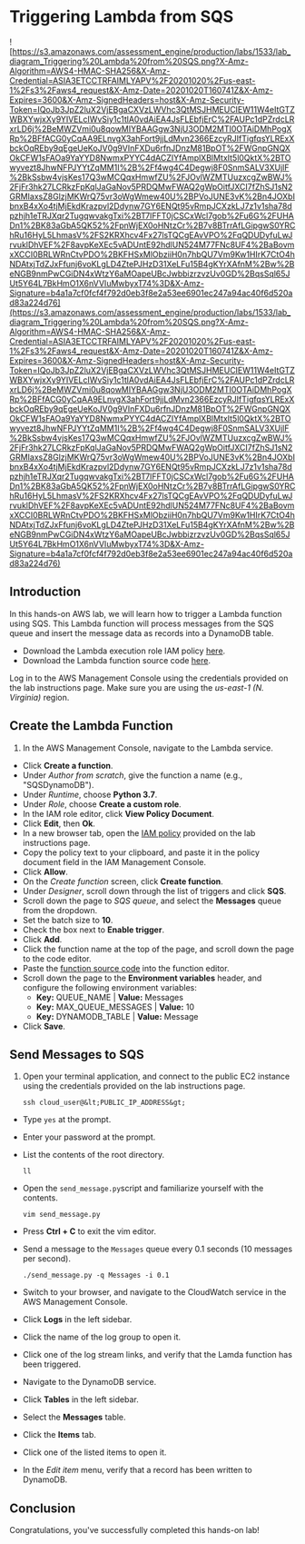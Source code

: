 # Triggering Lambda from SQS

![https://s3.amazonaws.com/assessment_engine/production/labs/1533/lab_diagram_Triggering%20Lambda%20from%20SQS.png?X-Amz-Algorithm=AWS4-HMAC-SHA256&X-Amz-Credential=ASIA3ETCCTRFAIMLYAPV%2F20201020%2Fus-east-1%2Fs3%2Faws4_request&X-Amz-Date=20201020T160741Z&X-Amz-Expires=3600&X-Amz-SignedHeaders=host&X-Amz-Security-Token=IQoJb3JpZ2luX2VjEBgaCXVzLWVhc3QtMSJHMEUCIEW11W4eItGTZWBXYwjxXy9YIVELcIWvSiy1c1tlA0vdAiEA4JsFLEbfjErC%2FAUPc1dPZrdcLRxrLD6j%2BeMWZVmi0u8qowMIYBAAGgw3NjU3ODM2MTI0OTAiDMhPogXRp%2BFfACG0yCqAA9ELnvgX3ahFort9jjLdMvn2366EzcyRJIfTigfqsYLRExXbckOqREby9qEgeUeKoJV0g9VInFXDu6rfnJDnzM81BpOT%2FWGnpGNQXOkCFW1sFAOa9YaYYD8NwmxPYYC4dACZIYfAmplXBlMtxIt5l0QktX%2BTOwyvezt8JhwNFPJYYtZqMM1I%2B%2Ff4wg4C4Degwj8F0SnmSALV3XUjlF%2BkSsbw4vjsKes17Q3wMCQqxHmwfZU%2FJOvlWZMTUuzxcgZwBWJ%2FjFr3hk27LCRkzFpKqlJaGaNov5PRDQMwFWAQ2gWpOitfJXCI7fZhSJ1sN2GRMIaxsZ8GlzjMKWrQ75vr3oWgWmew40U%2BPVoJUNE3vK%2Bn4JOXbIbnxB4xXo4tjMjEkdKrazpvl2Ddynw7GY6ENQt95vRmpJCXzkLJ7z1v1sha78dpzhjh1eTRJXqr2TugqwvakgTxi%2BT7IFFT0jCSCxWcl7gob%2Fu6G%2FUHADn1%2BK83aGbA5QK52%2FpnWjEX0oHNtzCr%2B7v8BTrrAfLGipgwS0YRChRu16HyL5LhmasV%2FS2KRXhcv4Fx27lsTQCgEAvVPO%2FqQDUDyfuLwJrvuklDhVEF%2F8avpKeXEc5vADUntE92hdlUN524M77FNc8UF4%2BaBovmxXCCI0BRLWRnCtvPDO%2BKFHSxMlObziiH0n7hbQU7Vm9Kw1HIrK7CtO4hNDAtxjTdZJxFfunj6voKLgLD4ZtePJHzD31XeLFu15B4gKYrXAfnM%2Bw%2BeNGB9nmPwCGiDN4xWtzY6aMOapeUBcJwbbizrzvzUv0GD%2BqsSql65JUt5Y64L7BkHmO1X6nVVIuMwbyxT74%3D&X-Amz-Signature=b4a1a7cf0fcf4f792d0eb3f8e2a53ee6901ec247a94ac40f6d520ad83a224d76](https://s3.amazonaws.com/assessment_engine/production/labs/1533/lab_diagram_Triggering%20Lambda%20from%20SQS.png?X-Amz-Algorithm=AWS4-HMAC-SHA256&X-Amz-Credential=ASIA3ETCCTRFAIMLYAPV%2F20201020%2Fus-east-1%2Fs3%2Faws4_request&X-Amz-Date=20201020T160741Z&X-Amz-Expires=3600&X-Amz-SignedHeaders=host&X-Amz-Security-Token=IQoJb3JpZ2luX2VjEBgaCXVzLWVhc3QtMSJHMEUCIEW11W4eItGTZWBXYwjxXy9YIVELcIWvSiy1c1tlA0vdAiEA4JsFLEbfjErC%2FAUPc1dPZrdcLRxrLD6j%2BeMWZVmi0u8qowMIYBAAGgw3NjU3ODM2MTI0OTAiDMhPogXRp%2BFfACG0yCqAA9ELnvgX3ahFort9jjLdMvn2366EzcyRJIfTigfqsYLRExXbckOqREby9qEgeUeKoJV0g9VInFXDu6rfnJDnzM81BpOT%2FWGnpGNQXOkCFW1sFAOa9YaYYD8NwmxPYYC4dACZIYfAmplXBlMtxIt5l0QktX%2BTOwyvezt8JhwNFPJYYtZqMM1I%2B%2Ff4wg4C4Degwj8F0SnmSALV3XUjlF%2BkSsbw4vjsKes17Q3wMCQqxHmwfZU%2FJOvlWZMTUuzxcgZwBWJ%2FjFr3hk27LCRkzFpKqlJaGaNov5PRDQMwFWAQ2gWpOitfJXCI7fZhSJ1sN2GRMIaxsZ8GlzjMKWrQ75vr3oWgWmew40U%2BPVoJUNE3vK%2Bn4JOXbIbnxB4xXo4tjMjEkdKrazpvl2Ddynw7GY6ENQt95vRmpJCXzkLJ7z1v1sha78dpzhjh1eTRJXqr2TugqwvakgTxi%2BT7IFFT0jCSCxWcl7gob%2Fu6G%2FUHADn1%2BK83aGbA5QK52%2FpnWjEX0oHNtzCr%2B7v8BTrrAfLGipgwS0YRChRu16HyL5LhmasV%2FS2KRXhcv4Fx27lsTQCgEAvVPO%2FqQDUDyfuLwJrvuklDhVEF%2F8avpKeXEc5vADUntE92hdlUN524M77FNc8UF4%2BaBovmxXCCI0BRLWRnCtvPDO%2BKFHSxMlObziiH0n7hbQU7Vm9Kw1HIrK7CtO4hNDAtxjTdZJxFfunj6voKLgLD4ZtePJHzD31XeLFu15B4gKYrXAfnM%2Bw%2BeNGB9nmPwCGiDN4xWtzY6aMOapeUBcJwbbizrzvzUv0GD%2BqsSql65JUt5Y64L7BkHmO1X6nVVIuMwbyxT74%3D&X-Amz-Signature=b4a1a7cf0fcf4f792d0eb3f8e2a53ee6901ec247a94ac40f6d520ad83a224d76)
## Introduction

In this hands-on AWS lab, we will learn how to trigger a Lambda function using SQS. This Lambda function will process messages from the SQS queue and insert the message data as records into a DynamoDB table.

- Download the Lambda execution role IAM policy [here](https://raw.githubusercontent.com/linuxacademy/content-lambda-boto3/master/Triggering-Lambda-from-SQS/lambda_execution_role.json).
- Download the Lambda function source code [here](https://raw.githubusercontent.com/linuxacademy/content-lambda-boto3/master/Triggering-Lambda-from-SQS/lambda_function.py).

Log in to the AWS Management Console using the credentials provided on the lab instructions page. Make sure you are using the *us-east-1 (N. Virginia)* region.

## Create the Lambda Function

1. In the AWS Management Console, navigate to the Lambda service.

- Click **Create a function**.
- Under *Author from scratch*, give the function a name (e.g., "SQSDynamoDB").
- Under *Runtime*, choose **Python 3.7**.
- Under *Role*, choose **Create a custom role**.
- In the IAM role editor, click **View Policy Document**.
- Click **Edit**, then **Ok**.
- In a new browser tab, open the [IAM policy](https://raw.githubusercontent.com/linuxacademy/content-lambda-boto3/master/Triggering-Lambda-from-SQS/lambda_execution_role.json) provided on the lab instructions page.
- Copy the policy text to your clipboard, and paste it in the policy document field in the IAM Management Console.
- Click **Allow**.
- On the *Create function* screen, click **Create function**.
- Under *Designer*, scroll down through the list of triggers and click **SQS**.
- Scroll down the page to *SQS queue*, and select the **Messages** queue from the dropdown.
- Set the batch size to **10**.
- Check the box next to **Enable trigger**.
- Click **Add**.
- Click the function name at the top of the page, and scroll down the page to the code editor.
- Paste the [function source code](https://raw.githubusercontent.com/linuxacademy/content-lambda-boto3/master/Triggering-Lambda-from-SQS/lambda_function.py) into the function editor.
- Scroll down the page to the **Environment variables** header, and configure the following environment variables:
  - **Key:** QUEUE_NAME | **Value:** Messages
  - **Key:** MAX_QUEUE_MESSAGES | **Value:** 10
  - **Key:** DYNAMODB_TABLE | **Value:** Message
- Click **Save**.

## Send Messages to SQS

1. Open your terminal application, and connect to the public EC2 instance using the credentials provided on the lab instructions page.

   ```
   ssh cloud_user@&lt;PUBLIC_IP_ADDRESS&gt;
   ```

- Type `yes` at the prompt.

- Enter your password at the prompt.

- List the contents of the root directory.

  ```
  ll
  ```

- Open the ``send_message.py``script and familiarize yourself with the contents.

  ```
  vim send_message.py
  ```

- Press **Ctrl + C** to exit the vim editor.

- Send a message to the ``Messages`` queue every 0.1 seconds (10 messages per second).

  ```
  ./send_message.py -q Messages -i 0.1
  ```

- Switch to your browser, and navigate to the CloudWatch service in the AWS Management Console.

- Click **Logs** in the left sidebar.

- Click the name of the log group to open it.

- Click one of the log stream links, and verify that the Lamda function has been triggered.

- Navigate to the DynamoDB service.

- Click **Tables** in the left sidebar.

- Select the **Messages** table.

- Click the **Items** tab.

- Click one of the listed items to open it.

- In the *Edit item* menu, verify that a record has been written to DynamoDB.

## Conclusion

Congratulations, you've successfully completed this hands-on lab!
